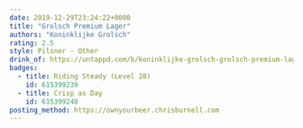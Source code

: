 ```yaml
---
date: 2019-12-29T23:24:22+0000
title: "Grolsch Premium Lager"
authors: "Koninklijke Grolsch"
rating: 2.5
style: Pilsner - Other
drink_of: https://untappd.com/b/koninklijke-grolsch-grolsch-premium-lager/7221
badges:
  - title: Riding Steady (Level 28)
    id: 615399239
  - title: Crisp as Day
    id: 615399240
posting_method: https://ownyourbeer.chrisburnell.com
---
```

